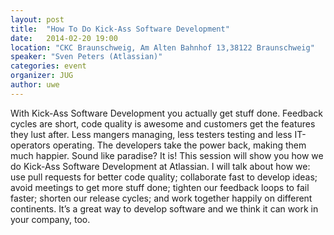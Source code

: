 ```yaml
---
layout: post
title:  "How To Do Kick-Ass Software Development"
date:   2014-02-20 19:00
location: "CKC Braunschweig, Am Alten Bahnhof 13,38122 Braunschweig"
speaker: "Sven Peters (Atlassian)"
categories: event
organizer: JUG
author: uwe
---
```


With Kick-Ass Software Development you actually get stuff done. Feedback cycles are short, code quality is awesome and
customers get the features they lust after. Less mangers managing, less testers testing and less IT-operators operating.
The developers take the power back, making them much happier. Sound like paradise? It is! This session will show you
how we do Kick-Ass Software Development at Atlassian. I will talk about how we: use pull requests for better code
quality; collaborate fast to develop ideas; avoid meetings to get more stuff done; tighten our feedback loops to fail
faster; shorten our release cycles; and work together happily on different continents. It’s a great way to develop
software and we think it can work in your company, too.
